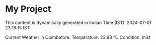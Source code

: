 # My Project

This content is dynamically generated in Indian Time (IST): 2024-07-01 23:16:15 IST


Current Weather in Coimbatore:
Temperature: 23.88 °C
Condition: mist
